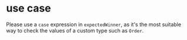 # use case

Please use a `case` expression in `expectedWinner`, as it's the most suitable way to check the values of a custom type such as `Order`.
